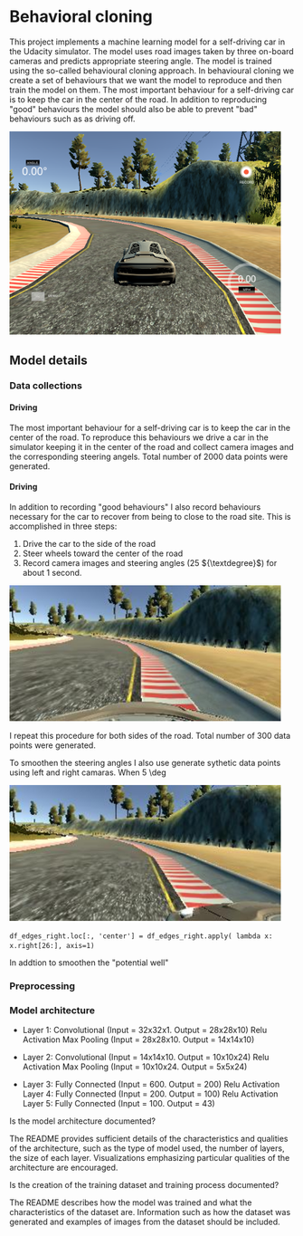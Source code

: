 # Behavioral cloning

This project implements a machine learning model for a self-driving car in the Udacity simulator. The model uses road images taken by three on-board cameras and predicts appropriate steering angle.  The model is trained using the so-called  behavioural cloning approach. 
In behavioural cloning we create a set of behaviours that we want the model to reproduce and then train the model on them. 
The most important behaviour for a self-driving car is to keep the car in the center of the road. 
In addition to reproducing "good" behaviours the model should also be able to prevent "bad" behaviours such as as driving off.

<img src="simulator.png" width="480" alt="Combined Image" />

## Model details

### Data collections

#### Driving  

The most important behaviour for a self-driving car is to keep the car in the center of the road. 
To reproduce this behaviours we drive a car in the simulator keeping it in the center of the road and collect camera images and the corresponding steering angels. Total number of 2000 data points were generated.

#### Driving  
In addition to recording "good behaviours" I also record behaviours necessary for the car to recover from being to close to the road site. 
This is accomplished in three steps:

1. Drive the car to the side of the road
2. Steer wheels toward the center of the road
3. Record camera images and steering angles (25 ${\textdegree}$) for about 1 second.

<img src="center_example.jpg" width="480" alt="Combined Image" />

I repeat this procedure for both sides of the road. Total number of 300 data points were generated.  

To smoothen the steering angles I also use generate sythetic data points using left and right camaras. 
When 5 \deg 

<img src="left_example.jpg" width="480" alt="Combined Image" />

`df_edges_right.loc[:, 'center'] = df_edges_right.apply( lambda x: x.right[26:], axis=1)`

In addtion to smoothen the "potential well"
### Preprocessing


### Model architecture 

- Layer 1:
Convolutional (Input = 32x32x1. Output = 28x28x10)
Relu Activation
Max Pooling (Input = 28x28x10. Output = 14x14x10)

- Layer 2:
Convolutional (Input = 14x14x10. Output = 10x10x24)
Relu Activation
Max Pooling (Input = 10x10x24. Output = 5x5x24)

- Layer 3:
Fully Connected (Input = 600. Output = 200)
Relu Activation
Layer 4:
Fully Connected (Input = 200. Output = 100)
Relu Activation
Layer 5:
Fully Connected (Input = 100. Output = 43)



Is the model architecture documented?

The README provides sufficient details of the characteristics and qualities of the architecture, such as the type of model used, the number of layers, the size of each layer. Visualizations emphasizing particular qualities of the architecture are encouraged.

Is the creation of the training dataset and training process documented?

The README describes how the model was trained and what the characteristics of the dataset are. Information such as how the dataset was generated and examples of images from the dataset should be included.

